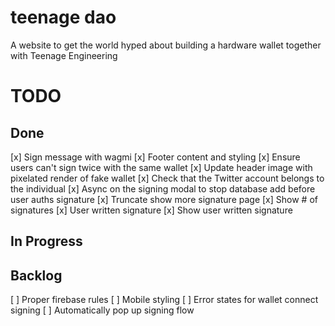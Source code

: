 # teenage dao

A website to get the world hyped about building a hardware wallet together with Teenage Engineering


# TODO
## Done
[x] Sign message with wagmi
[x] Footer content and styling
[x] Ensure users can't sign twice with the same wallet
[x] Update header image with pixelated render of fake wallet
[x] Check that the Twitter account belongs to the individual
[x] Async on the signing modal to stop database add before user auths signature
[x] Truncate show more signature page
[x] Show # of signatures
[x] User written signature
[x] Show user written signature


## In Progress


## Backlog
[ ] Proper firebase rules
[ ] Mobile styling
[ ] Error states for wallet connect signing
[ ] Automatically pop up signing flow

 